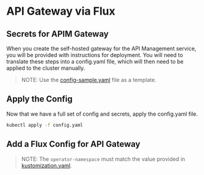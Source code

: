 # API Gateway via Flux

## Secrets for APIM Gateway

When you create the self-hosted gateway for the API Management service, you
will be provided with instructions for deployment. You will need to translate
these steps into a config.yaml file, which will then need to be applied to the
cluster manually.

> NOTE: Use the [config-sample.yaml](config-sample.yaml) file as a template.

## Apply the Config

Now that we have a full set of config and secrets, apply the config.yaml file.

```bash
kubectl apply -f config.yaml
```

## Add a Flux Config for API Gateway

> NOTE: The `operator-namespace` must match the value provided in [kustomization.yaml](kustomization.yaml).

```bash
